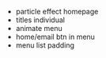 - particle effect homepage
- titles individual
- animate menu
- home/email btn in menu
- menu list padding
